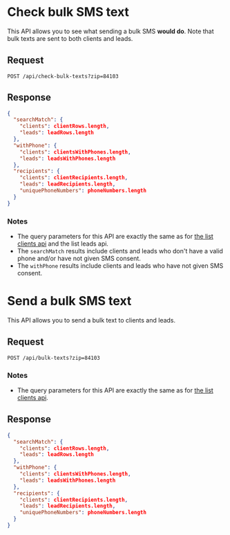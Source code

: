 # Check bulk SMS text

This API allows you to see what sending a bulk SMS **would do**. Note that bulk texts are sent to both clients and leads.

## Request

```http
POST /api/check-bulk-texts?zip=84103
```

## Response

```json
{
  "searchMatch": {
    "clients": clientRows.length,
    "leads": leadRows.length
  },
  "withPhone": {
    "clients": clientsWithPhones.length,
    "leads": leadsWithPhones.length
  },
  "recipients": {
    "clients": clientRecipients.length,
    "leads": leadRecipients.length,
    "uniquePhoneNumbers": phoneNumbers.length
  }
}
```

### Notes

- The query parameters for this API are exactly the same as for [the list clients api](/api-docs/list-clients.md) and the list leads api.
- The `searchMatch` results include clients and leads who don't have a valid phone and/or have not given SMS consent.
- The `withPhone` results include clients and leads who have not given SMS consent.

# Send a bulk SMS text

This API allows you to send a bulk text to clients and leads.

## Request

```http
POST /api/bulk-texts?zip=84103
```

### Notes

- The query parameters for this API are exactly the same as for [the list clients api](/api-docs/list-clients.md).

## Response

```json
{
  "searchMatch": {
    "clients": clientRows.length,
    "leads": leadRows.length
  },
  "withPhone": {
    "clients": clientsWithPhones.length,
    "leads": leadsWithPhones.length
  },
  "recipients": {
    "clients": clientRecipients.length,
    "leads": leadRecipients.length,
    "uniquePhoneNumbers": phoneNumbers.length
  }
}
```

